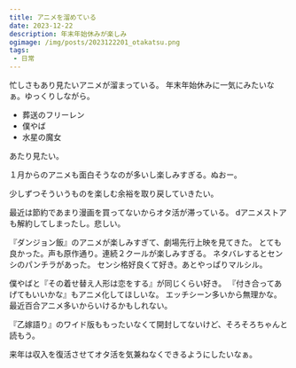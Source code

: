 ```yaml
---
title: アニメを溜めている
date: 2023-12-22
description: 年末年始休みが楽しみ
ogimage: /img/posts/2023122201_otakatsu.png
tags:
 - 日常
---
```


忙しさもあり見たいアニメが溜まっている。
年末年始休みに一気にみたいなぁ。ゆっくりしながら。

* 葬送のフリーレン
* 僕やば
* 水星の魔女

あたり見たい。

１月からのアニメも面白そうなのが多いし楽しみすぎる。ぬおー。

少しずつそういうものを楽しむ余裕を取り戻していきたい。


最近は節約であまり漫画を買ってないからオタ活が滞っている。
dアニメストアも解約してしまったし。悲しい。

『ダンジョン飯』のアニメが楽しみすぎて、劇場先行上映を見てきた。
とても良かった。声も原作通り。連続２クールが楽しみすぎる。
ネタバレするとセンシのパンチラがあった。
センシ格好良くて好き。あとやっぱりマルシル。

僕やばと『その着せ替え人形は恋をする』が同じくらい好き。
『付き合ってあげてもいいかな』もアニメ化してほしいな。
エッチシーン多いから無理かな。最近百合アニメ多いからいけるかもしれない。

『乙嫁語り』のワイド版ももったいなくて開封してないけど、そろそろちゃんと読もう。

来年は収入を復活させてオタ活を気兼ねなくできるようにしたいなぁ。

